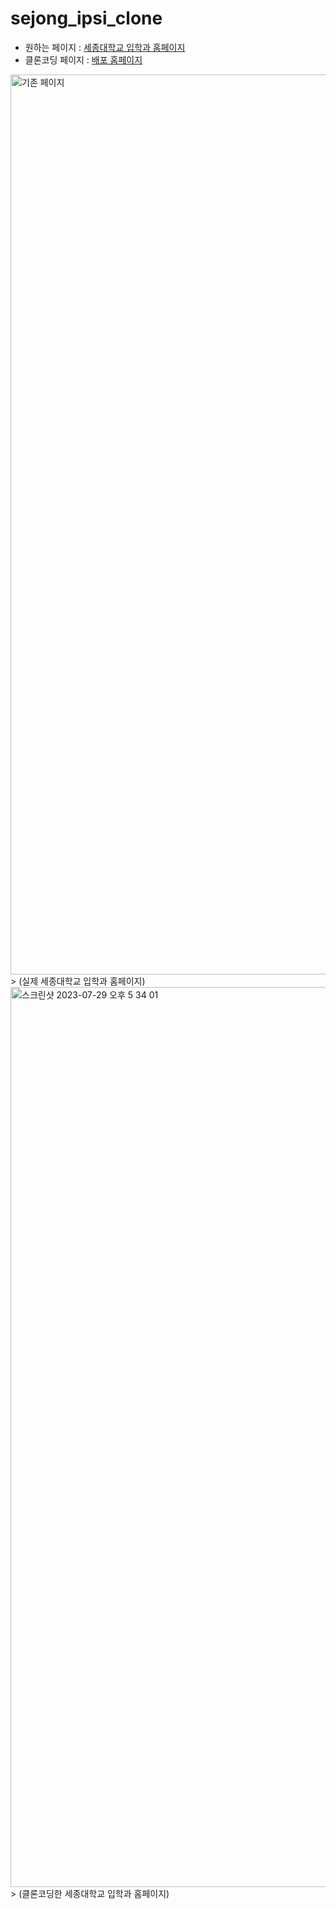 # sejong_ipsi_clone

- 원하는 페이지 : [세종대학교 입학과 홈페이지](http://ipsi.sejong.ac.kr/)
- 클론코딩 페이지 : [배포 홈페이지](https://sejong-ipsi-clone-f00emsi78-songinjae.vercel.app/)
<img width="1440" alt="기존 페이지" src="https://github.com/SongInjae/sejong_ipsi_clone/assets/44944877/809378bb-cdb1-4b32-a740-44b04f8a72e9">
> (실제 세종대학교 입학과 홈페이지)

<img width="1440" alt="스크린샷 2023-07-29 오후 5 34 01" src="https://github.com/SongInjae/sejong_ipsi_clone/assets/44944877/78b85824-2b55-40fd-91c7-7925a96fafce">
> (클론코딩한 세종대학교 입학과 홈페이지)
